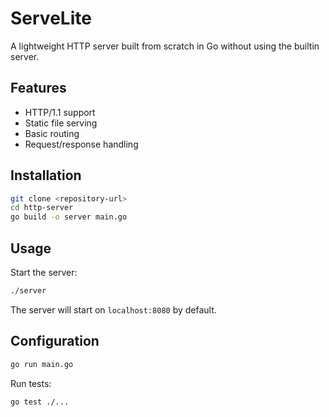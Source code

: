 # ServeLite

A lightweight HTTP server built from scratch in Go without using the builtin server.

## Features

- HTTP/1.1 support
- Static file serving
- Basic routing
- Request/response handling

## Installation

```bash
git clone <repository-url>
cd http-server
go build -o server main.go
```

## Usage

Start the server:

```bash
./server
```

The server will start on `localhost:8080` by default.

## Configuration

```bash
go run main.go
```

Run tests:

```bash
go test ./...
```
